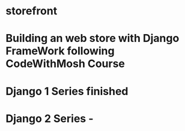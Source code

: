 # storefront
# Building an web store with Django FrameWork following CodeWithMosh Course 
# Django 1 Series finished
# Django 2 Series - 
